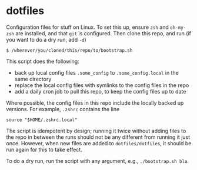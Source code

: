 # dotfiles
Configuration files for stuff on Linux. To set this up, ensure `zsh` and `oh-my-zsh` are installed, and that `git` is configured. Then clone this repo, and run (if you want to do a dry run, add `-d`)
```
$ /wherever/you/cloned/this/repo/to/bootstrap.sh
```
This script does the following:
- back up local config files `.some_config` to `.some_config.local` in the same directory
- replace the local config files with symlinks to the config files in the repo
- add a daily cron job to pull this repo, to keep the config files up to date

Where possible, the config files in this repo include the locally backed up versions. For example, `.zshrc` contains the line 
```
source "$HOME/.zshrc.local"
```

The script is idempotent by design; running it twice without adding files to the repo in between the runs should not be any different from running it just once. However, when new files are added to `dotfiles/dotfiles`, it should be run again for this to take effect.

To do a dry run, run the script with any argument, e.g., `./bootstrap.sh bla`.
